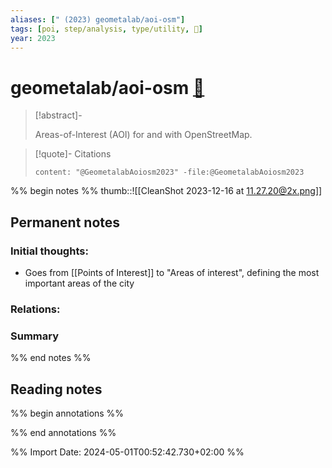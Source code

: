 ```yaml
---
aliases: [" (2023) geometalab/aoi-osm"]
tags: [poi, step/analysis, type/utility, 🔸]
year: 2023
---
```

# geometalab/aoi-osm [📖](zotero://select/library/items/8CWWJSW4)

> [!abstract]-
> 
> Areas-of-Interest (AOI) for and with OpenStreetMap.
> 

> [!quote]- Citations
> 
> ```query
> content: "@GeometalabAoiosm2023" -file:@GeometalabAoiosm2023
> ```

%% begin notes %%
thumb::![[CleanShot 2023-12-16 at 11.27.20@2x.png]]
## Permanent notes
### Initial thoughts:
- Goes from [[Points of Interest]] to "Areas of interest", defining the most important areas of the city

### Relations:


### Summary


%% end notes %%
## Reading notes
%% begin annotations %%

%% end annotations %%



%% Import Date: 2024-05-01T00:52:42.730+02:00 %%
